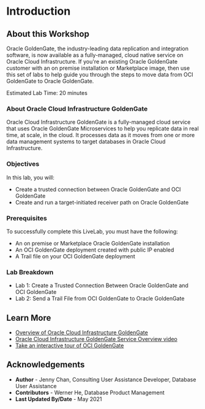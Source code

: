 # Introduction

## About this Workshop

Oracle GoldenGate, the industry-leading data replication and integration software, is now available as a fully-managed, cloud native service on Oracle Cloud Infrastructure. If you're an existing Oracle GoldenGate customer with an on premise installation or Marketplace image, then use this set of labs to help guide you through the steps to move data from OCI GoldenGate to Oracle GoldenGate.

Estimated Lab Time: 20 minutes

### About Oracle Cloud Infrastructure GoldenGate
Oracle Cloud Infrastructure GoldenGate is a fully-managed cloud service that uses Oracle GoldenGate Microservices to help you replicate data in real time, at scale, in the cloud. It processes data as it moves from one or more data management systems to target databases in Oracle Cloud Infrastructure.

### Objectives

In this lab, you will:
* Create a trusted connection between Oracle GoldenGate and OCI GoldenGate
* Create and run a target-initiated receiver path on Oracle GoldenGate

### Prerequisites
To successfully complete this LiveLab, you must have the following:
* An on premise or Marketplace Oracle GoldenGate installation
* An OCI GoldenGate deployment created with public IP enabled
* A Trail file on your OCI GoldenGate deployment

### Lab Breakdown

* Lab 1: Create a Trusted Connection Between Oracle GoldenGate and OCI GoldenGate
* Lab 2: Send a Trail File from OCI GoldenGate to Oracle GoldenGate

## Learn More

* [Overview of Oracle Cloud Infrastructure GoldenGate](https://docs.oracle.com/cloud/paas/goldengate-service/using/overview-goldengate.html)
* [Oracle Cloud Infrastructure GoldenGate Service Overview video](https://apexapps.oracle.com/pls/apex/f?p=44785:112:0::::P112_CONTENT_ID:29278)
* [Take an interactive tour of OCI GoldenGate](https://apexapps.oracle.com/pls/apex/f?p=44785:112:0::::P112_CONTENT_ID:29986)

## Acknowledgements
* **Author** - Jenny Chan, Consulting User Assistance Developer, Database User Assistance
* **Contributors** -  Werner He, Database Product Management
* **Last Updated By/Date** - May 2021
